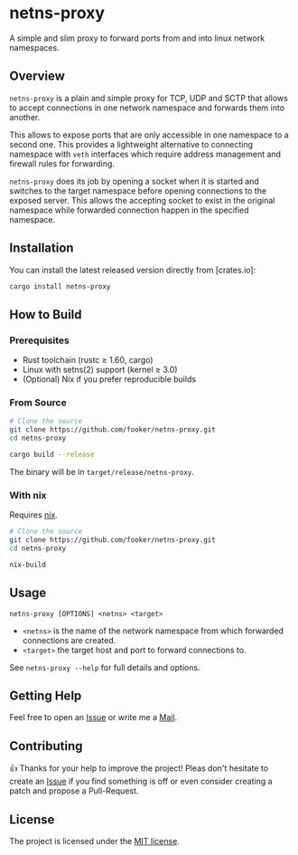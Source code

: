 # netns-proxy

A simple and slim proxy to forward ports from and into linux network
namespaces.


## Overview

`netns-proxy` is a plain and simple proxy for TCP, UDP and SCTP that allows to
accept connections in one network namespace and forwards them into another.

This allows to expose ports that are only accessible in one namespace to a
second one. This provides a lightweight alternative to connecting namespace with
`veth` interfaces which require address management and firewall rules for
forwarding.

`netns-proxy` does its job by opening a socket when it is started and switches
to the target namespace before opening connections to the exposed server. This
allows the accepting socket to exist in the original namespace while forwarded
connection happen in the specified namespace.


## Installation

You can install the latest released version directly from [crates.io]:

```bash
cargo install netns-proxy
```


## How to Build

### Prerequisites

* Rust toolchain (rustc ≥ 1.60, cargo)
* Linux with setns(2) support (kernel ≥ 3.0)
* (Optional) Nix if you prefer reproducible builds

### From Source

```bash
# Clone the source
git clone https://github.com/fooker/netns-proxy.git
cd netns-proxy

cargo build --release
```

The binary will be in `target/release/netns-proxy`.

### With nix

Requires [nix](https://nixos.org/).

```bash
# Clone the source
git clone https://github.com/fooker/netns-proxy.git
cd netns-proxy

nix-build
```


## Usage

```
netns-proxy [OPTIONS] <netns> <target>
```

* `<netns>` is the name of the network namespace from which forwarded connections
are created.
* `<target>` the target host and port to forward connections to.

See `netns-proxy --help` for full details and options.


## Getting Help

Feel free to open an [Issue](https://github.com/fooker/netns-proxy/issues) or
write me a [Mail](mailto:fooker@lab.sh).


## Contributing

:+1: Thanks for your help to improve the project! Pleas don't hesitate to
create an [Issue](https://github.com/fooker/netns-proxy/issues) if you find
something is off or even consider creating a patch and propose a Pull-Request.


## License

The project is licensed under the [MIT license](./LICENSE).
